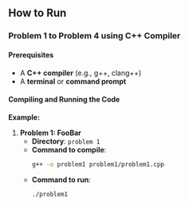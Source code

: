 ## How to Run

### Problem 1 to Problem 4 using C++ Compiler

#### Prerequisites

- A **C++ compiler** (e.g., g++, clang++)
- A **terminal** or **command prompt**

#### Compiling and Running the Code

**Example:**

1. **Problem 1: FooBar**
   - **Directory**: `problem 1`
   - **Command to compile**:
     ```sh
     g++ -o problem1 problem1/problem1.cpp
     ```
   - **Command to run**:
     ```sh
     ./problem1
     ```

    
